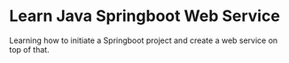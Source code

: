 # Learn Java Springboot Web Service

Learning how to initiate a Springboot project and create a web service on top of that.
